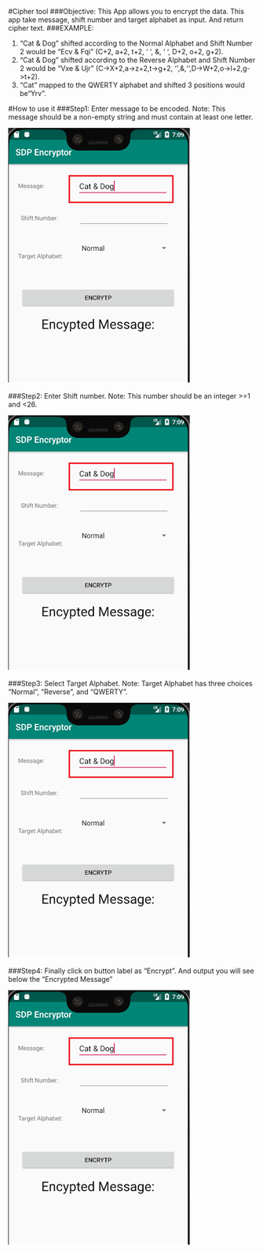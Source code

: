 #Cipher tool
###Objective:
This App allows you to encrypt the data.
 This app take message, shift number and target alphabet as input. And return cipher text.
###EXAMPLE:
1.	“Cat & Dog” shifted according to the Normal Alphabet and Shift Number 2 would be “Ecv & Fqi” (C+2,  a+2,   t+2,   ‘   ‘,   &,   ‘   ‘,   D+2,   o+2,   g+2).
2.	“Cat & Dog” shifted according to the Reverse Alphabet and Shift Number 2 would be “Vxe & Ujr” (C->X+2,a->z+2,t->g+2, ‘',&,‘‘,D->W+2,o->l+2,g->t+2).
3.	“Cat” mapped to the QWERTY alphabet and shifted 3 positions would be“Yrv”.

#How to use it
###Step1:
Enter message to be encoded.
Note: This message should be a non-empty string and must contain at least one letter.

![](Assignment2/App1.png)

###Step2:
Enter Shift number.
Note: This number should be an integer >=1 and <26.

![](Assignment2/App1.png)


###Step3:
Select Target Alphabet.
Note: Target Alphabet has three choices “Normal”, “Reverse”, and “QWERTY”.

![](Assignment2/App1.png)


###Step4:
Finally click on button label as “Encrypt”.
And output you will see below the “Encrypted Message” 

![](Assignment2/App1.png)
